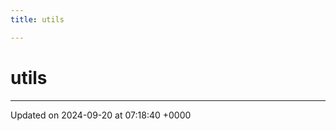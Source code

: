 ```yaml
---
title: utils

---
```


# utils








-------------------------------

Updated on 2024-09-20 at 07:18:40 +0000